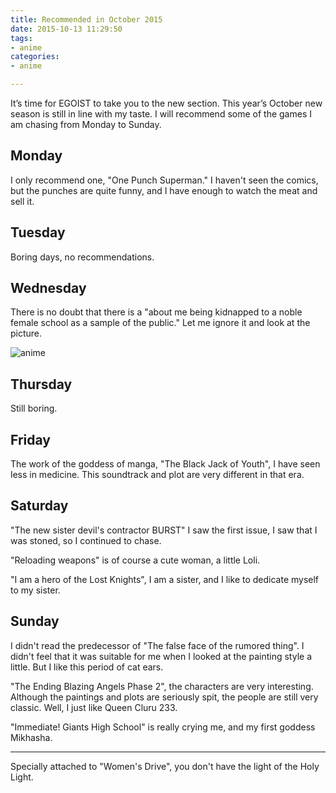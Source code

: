 ```yaml
---
title: Recommended in October 2015
date: 2015-10-13 11:29:50
tags:
- anime
categories:
- anime

---
```


It’s time for EGOIST to take you to the new section. This year’s October new season is still in line with my taste. I will recommend some of the games I am chasing from Monday to Sunday.

## <span>Monday</span>

I only recommend one, "One Punch Superman." I haven't seen the comics, but the punches are quite funny, and I have enough to watch the meat and sell it.

## <span>Tuesday</span>

Boring days, no recommendations.

## <span>Wednesday</span>

There is no doubt that there is a "about me being kidnapped to a noble female school as a sample of the public." Let me ignore it and look at the picture.

![anime](https://ooo.0o0.ooo/2015/10/12/561c7d0bceeb6.png)

## <span>Thursday</span>

Still boring.

## <span>Friday</span>

The work of the goddess of manga, "The Black Jack of Youth", I have seen less in medicine. This soundtrack and plot are very different in that era.

## <span>Saturday</span>

"The new sister devil's contractor BURST" I saw the first issue, I saw that I was stoned, so I continued to chase.

"Reloading weapons" is of course a cute woman, a little Loli.

"I am a hero of the Lost Knights", I am a sister, and I like to dedicate myself to my sister.

## <span>Sunday</span>

I didn't read the predecessor of "The false face of the rumored thing". I didn't feel that it was suitable for me when I looked at the painting style a little. But I like this period of cat ears.

"The Ending Blazing Angels Phase 2", the characters are very interesting. Although the paintings and plots are seriously spit, the people are still very classic. Well, I just like Queen Cluru 233.

"Immediate! Giants High School" is really crying me, and my first goddess Mikhasha.

---

Specially attached to "Women's Drive", you don't have the light of the Holy Light.
